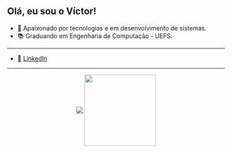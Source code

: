 ## Olá, eu sou o Víctor! 

- 📱 Apaixonado por tecnologias e em desenvolvimento de sistemas.
- 📚 Graduando em Engenharia de Computação - UEFS.

---
- 💼 <a href="https://www.linkedin.com/in/victor-souza-santos-48292b201/">LinkedIn</a>

---

<p align="center">
  <a>
    <img
      align="center"
      src="https://github-readme-stats.vercel.app/api/top-langs/?username=viubis&layout=compact"
    />
  </a>
  <a>
    <img
      align="center"
      height="165"
      src="https://github-readme-stats.vercel.app/api?username=viubis&show_icons=true&theme=radical"
    />
  </a>
</p>
